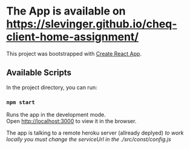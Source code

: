 # The App is available on https://slevinger.github.io/cheq-client-home-assignment/

This project was bootstrapped with [Create React App](https://github.com/facebook/create-react-app).

## Available Scripts

In the project directory, you can run:

### `npm start`

Runs the app in the development mode.<br />
Open [http://localhost:3000](http://localhost:3000) to view it in the browser.

The app is talking to a remote heroku server (allready deplyed)
_to work locally you must change the serviceUrl in the ./src/const/config.js_
